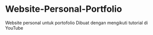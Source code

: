# Website-Personal-Portfolio
Website personal untuk portofolio
Dibuat dengan mengikuti tutorial di YouTube
